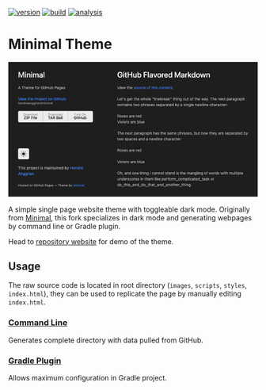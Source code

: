 [![version](https://img.shields.io/maven-metadata/v?label=plugin-portal&metadataUrl=https%3A%2F%2Fplugins.gradle.org%2Fm2%2Fcom%2Fhendraanggrian%2Fminimal-theme%2Fcom.hendraanggrian.minimal-theme.gradle.plugin%2Fmaven-metadata.xml)](https://plugins.gradle.org/plugin/com.hendraanggrian.minimal-theme)
[![build](https://img.shields.io/travis/com/hendraanggrian/minimal-theme)](https://travis-ci.com/github/hendraanggrian/minimal-theme)
[![analysis](https://img.shields.io/badge/code%20style-%E2%9D%A4-FF4081)](https://ktlint.github.io)

Minimal Theme
=============

![](images/preview.png)

A simple single page website theme with toggleable dark mode. Originally from [Minimal](https://github.com/orderedlist/minimal), this fork specializes in dark mode and generating webpages by command line or Gradle plugin.

Head to [repository website](https://hendraanggrian.com/minimal-theme) for demo of the theme.

Usage
-----

The raw source code is located in root directory (`images`, `scripts`, `styles`, `index.html`), they can be used to replicate the page by manually editing `index.html`.

### [Command Line](CLI.md)

Generates complete directory with data pulled from GitHub.

### [Gradle Plugin](GRADLE_PLUGIN.md)

Allows maximum configuration in Gradle project.